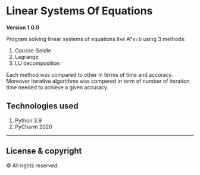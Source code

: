 # Linear Systems Of Equations

**Version 1.0.0**

Program solving linear systems of equations like A*x=b using 3 methods:
1. Gausse-Seidle
2. Lagrange
3. LU decomposition

Each method was compared to other in terms of time and accuracy. 
Moreover iterative algorithms was compered in term of number of iteration time needed to achieve a given accuracy.

## Technologies used
1. Python 3.9
2. PyCharm 2020

---
## License & copyright
© All rights reserved
